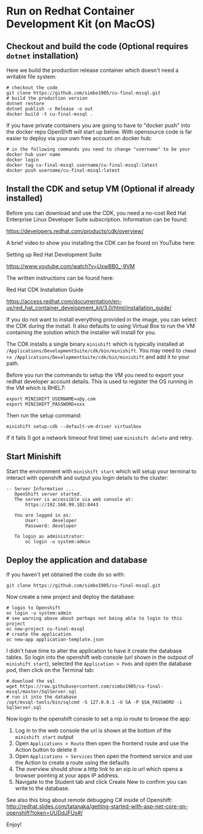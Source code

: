 
# Run on Redhat Container Development Kit (on MacOS)

## Checkout and build the code (Optional requires `dotnet` installation)

Here we build the production release container which doesn't need a writable file system:

```
# checkout the code
git clone https://github.com/simbo1905/cu-final-mssql.git
# build the production version
dotnet restore
dotnet publish -c Release -o out
docker build -t cu-final-mssql .
```

If you have private containers you are going to have to "docker push" into the
docker repo OpenShift will start up below. With opensource code is far easier to
deploy via your own free account on docker hub:

```
# in the following commands you need to change "username" to be your docker hub user name
docker login
docker tag cu-final-mssql username/cu-final-mssql:latest
docker push username/cu-final-mssql:latest
```

## Install the CDK and setup VM (Optional if already installed)

Before you can download and use the CDK, you need a no-cost Red Hat Enterprise
Linux Developer Suite subscription. Information can be found:

https://developers.redhat.com/products/cdk/overview/

A brief video to show you installing the CDK can be found on YouTube here:

Setting up Red Hat Development Suite

https://www.youtube.com/watch?v=UxwBB0_-9VM

The written instructions can be found here:

Red Hat CDK Installation Guide

https://access.redhat.com/documentation/en-us/red_hat_container_development_kit/3.0/html/installation_guide/

If you do not want to install everything provided in the image, you can select
the CDK during the install. It also defaults to using  Virtual Box to run the
VM containing the solution which the installer will install for you.

The CDK installs a single binary `minishift` which is typically installed at
`/Applications/DevelopmentSuite/cdk/bin/minishift`. You may need to `chmod +x /Applications/DevelopmentSuite/cdk/bin/minishift`
and add it to your path.

Before you run the commands to setup the VM you need to export your redhat developer
account details. This is used to register the OS running in the VM which is RHEL7:

```
export MINISHIFT_USERNAME=x@y.com
export MINISHIFT_PASSWORD=xxx
```

Then run the setup command:

```
minishift setup-cdk --default-vm-driver virtualbox
```

If it fails (I got a network timeout first time) use `minishift delete` and retry.

## Start Minishift

Start the environment with `minishift start` which will setup your terminal to interact with openshift and
output you login details to the cluster:

```
-- Server Information ...
   OpenShift server started.
   The server is accessible via web console at:
       https://192.168.99.102:8443

   You are logged in as:
       User:     developer
       Password: developer

   To login as administrator:
       oc login -u system:admin
```

## Deploy the application and database

If you haven't yet obtained the code do so with:

```
git clone https://github.com/simbo1905/cu-final-mssql.git
```

Now create a new project and deploy the database:

```
# login to Openshift
oc login -u system:admin
# see warning above about perhaps not being able to login to this project
oc new-project cu-final-mssql
# create the application
oc new-app application-template.json
```

I didn't have time to alter the application to have it create the database tables.
So login into the openshift web console (url shown in the outpout of `minishift start`),
selected the `Application > Pods` and open the database pod, then click on the Terminal tab:

```
# download the sql
wget https://raw.githubusercontent.com/simbo1905/cu-final-mssql/master/SqlServer.sql
# run it into the database
/opt/mssql-tools/bin/sqlcmd -S 127.0.0.1 -U SA -P $SA_PASSWORD -i SqlServer.sql
```

Now login to the openshift console to set a nip.io route to browse the app:

1. Log in to the web console the url is shown at the bottom of the `minishift start` output
1. Open `Applications > Route` then open the frontend route and use the Action button to delete it
1. Open `Applications > Services` then open the frontend service and use the Action to create a route using the defaults
1. The overview should show a http link to an xip.io url which opens a browser pointing at your apps IP address.
1. Navigate to the Student tab and click Create New to confirm you can write to the database.

See also this blog about remote debugging C# inside of Openshift: http://redhat.slides.com/tatanaka/getting-started-with-asp-net-core-on-openshift?token=UUDdJFUs#/

Enjoy!
